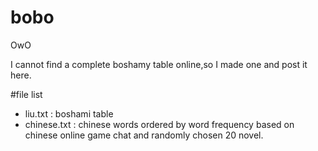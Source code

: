 # bobo
OwO

I cannot find a complete boshamy table online,so I made one and post it here.

#file list

- liu.txt : boshami table
- chinese.txt : chinese words ordered by word frequency based on chinese online game chat and randomly chosen 20 novel.
